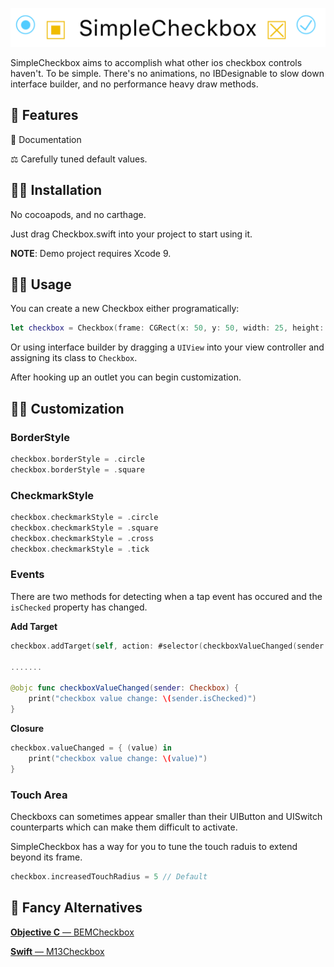 ![](demo/images/banner.png)

SimpleCheckbox aims to accomplish what other ios checkbox controls haven't. To be simple. There's no animations, no IBDesignable to slow down interface builder, and no performance heavy draw methods.

🎉 Features
----
 📒 Documentation
 
 ⚖️ Carefully tuned default values.

👨‍💻 Installation
----
No cocoapods, and no carthage.

Just drag Checkbox.swift into your project to start using it.

**NOTE**: Demo project requires Xcode 9.


👩‍🍳 Usage
----

You can create a new Checkbox either programatically:
```swift
let checkbox = Checkbox(frame: CGRect(x: 50, y: 50, width: 25, height: 25))
```
Or using interface builder by dragging a `UIView` into your view controller and assigning its class to `Checkbox`. 

After hooking up an outlet you can begin customization.

👩‍🎨 Customization
----

### BorderStyle
```swift
checkbox.borderStyle = .circle
checkbox.borderStyle = .square
```
### CheckmarkStyle
```swift
checkbox.checkmarkStyle = .circle
checkbox.checkmarkStyle = .square
checkbox.checkmarkStyle = .cross
checkbox.checkmarkStyle = .tick
```  
### Events
There are two methods for detecting when a tap event has occured and the `isChecked` property has changed.

**Add Target**
```swift
checkbox.addTarget(self, action: #selector(checkboxValueChanged(sender:)), for: .valueChanged)

.......

@objc func checkboxValueChanged(sender: Checkbox) {
    print("checkbox value change: \(sender.isChecked)")
}
```       
**Closure**
```swift
checkbox.valueChanged = { (value) in
    print("checkbox value change: \(value)")
}
```

### Touch Area
Checkboxs can sometimes appear smaller than their UIButton and UISwitch counterparts which can make them difficult to activate. 

SimpleCheckbox has a way for you to tune the touch raduis to extend beyond its frame.
```swift
checkbox.increasedTouchRadius = 5 // Default
```
🎩 Fancy Alternatives
----

[**Objective C** — BEMCheckbox](https://github.com/Boris-Em/BEMCheckBox)

[**Swift** — M13Checkbox](https://github.com/Marxon13/M13Checkbox)
